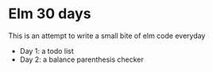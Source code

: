# Elm 30 days

This is an attempt to write a small bite of elm code everyday

 - Day 1: a todo list
 - Day 2: a balance parenthesis checker